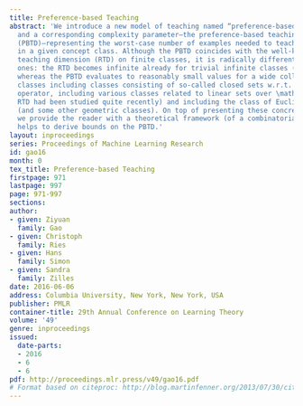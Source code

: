 ```yaml
---
title: Preference-based Teaching
abstract: 'We introduce a new model of teaching named “preference-based teaching”
  and a corresponding complexity parameter—the preference-based teaching dimension
  (PBTD)—representing the worst-case number of examples needed to teach any concept
  in a given concept class. Although the PBTD coincides with the well-known recursive
  teaching dimension (RTD) on finite classes, it is radically different on infinite
  ones: the RTD becomes infinite already for trivial infinite classes (such as half-intervals)
  whereas the PBTD evaluates to reasonably small values for a wide collection of infinite
  classes including classes consisting of so-called closed sets w.r.t. a given closure
  operator, including various classes related to linear sets over \mathbbN_0 (whose
  RTD had been studied quite recently) and including the class of Euclidean half-spaces
  (and some other geometric classes). On top of presenting these concrete results,
  we provide the reader with a theoretical framework (of a combinatorial flavor) which
  helps to derive bounds on the PBTD.'
layout: inproceedings
series: Proceedings of Machine Learning Research
id: gao16
month: 0
tex_title: Preference-based Teaching
firstpage: 971
lastpage: 997
page: 971-997
sections: 
author:
- given: Ziyuan
  family: Gao
- given: Christoph
  family: Ries
- given: Hans
  family: Simon
- given: Sandra
  family: Zilles
date: 2016-06-06
address: Columbia University, New York, New York, USA
publisher: PMLR
container-title: 29th Annual Conference on Learning Theory
volume: '49'
genre: inproceedings
issued:
  date-parts:
  - 2016
  - 6
  - 6
pdf: http://proceedings.mlr.press/v49/gao16.pdf
# Format based on citeproc: http://blog.martinfenner.org/2013/07/30/citeproc-yaml-for-bibliographies/
---
```

